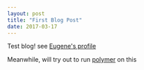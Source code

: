 ```yaml
---
layout: post
title: "First Blog Post"
date: 2017-03-17
---
```


Test blog! see [Eugene's profile](https://delose.github.io/)

Meanwhile, will try out to run [polymer](https://www.polymer-project.org/) on this
